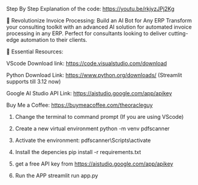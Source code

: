 Step By Step Explanation of the code: 
https://youtu.be/rkjyzJPj2Kg

🔧 Revolutionize Invoice Processing: Build an AI Bot for Any ERP
Transform your consulting toolkit with an advanced AI solution for automated invoice processing in any ERP. Perfect for consultants looking to deliver cutting-edge automation to their clients. 

🔗 Essential Resources:

VScode Download link: https://code.visualstudio.com/download

Python Download Link: https://www.python.org/downloads/
(Streamlit supports till 3.12 now)


Google AI Studio API Link: https://aistudio.google.com/app/apikey


Buy Me a Coffee: 
https://buymeacoffee.com/theoracleguy

1. Change the terminal to command prompt (If you are using VScode)

2. Create a new virtual environment
	python -m venv pdfscanner

3. Activate the environment:
	pdfscanner\Scripts\activate

4. Install the depencies
    pip install -r requirements.txt

5. get a free API key from https://aistudio.google.com/app/apikey


6. Run the APP
streamlit run app.py
